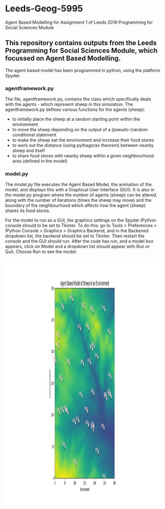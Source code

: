 # Leeds-Geog-5995
Agent Based Modelling for Assignment 1 of Leeds 2019 Programming for Social Sciences Module

## This repository contains outputs from the Leeds Programming for Social Sciences Module, which focussed on Agent Based Modelling. 

The agent based model has been programmed in python, using the platform Spyder. 

### agentframework.py
The file, agentframework.py, contains the class which 
specifically deals with the agents - which represent sheep in this simulation. The agentframework.py defines various functions for the agents 
(sheep): 

* to initially place the sheep at a random starting point within the environment 
* to move the sheep depending on the output of a (pseudo-)random conditional statement 
* to make the sheep eat the environment and increase their food stores
* to work out the distance (using pythagoras theorem) between nearby sheep and itself
* to share food stores with nearby sheep within a given neighbourhood area (defined in the model)

### model.py
The model.py file executes the Agent Based Model, the animation of the model, and displays this with a Graphical User Interface (GUI).
It is also in the model.py program where the number of agents (sheep) can be altered, along with the number of iterations (times the sheep
may move) and the boundary of the neighbourhood which affects how the agent (sheep) shares its food stores.

For the model to run as a GUI, the graphics settings on the Spyder IPython console should to be set to Tkinter. To do this: go to Tools > Preferences >
IPython Console > Graphics > Graphics Backend, and in the Backened dropdown list, the backend should be set to Tkinter. Then restart the console and 
the GUI should run. After the code has run, and a model box appears, click on Model and a dropdown list should appear with Run or Quit. Choose Run to 
see the model. 

<p align="center">
  <img width="1000" height="800" src="Figure_ABM.png">
</p>
